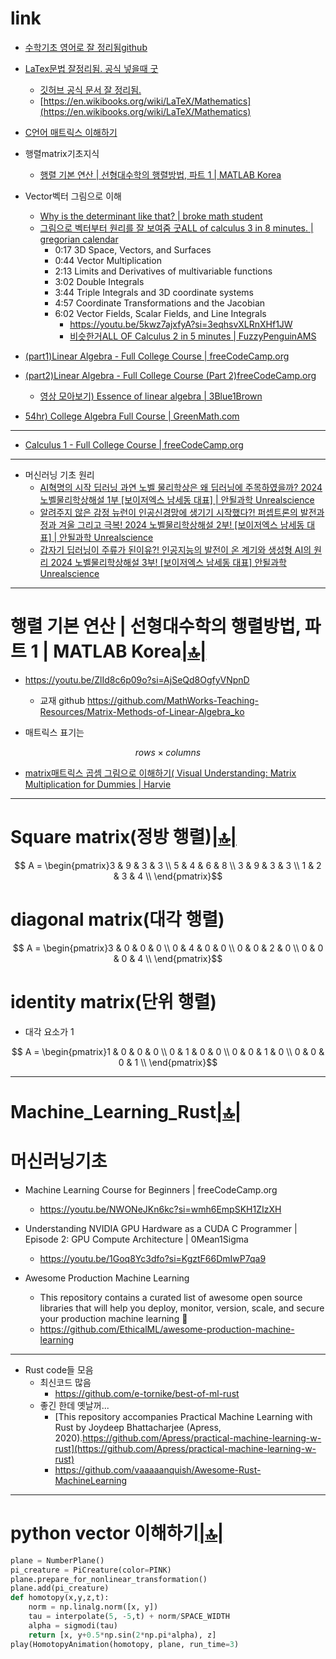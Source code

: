 # link

- [수학기초 영어로 잘 정리됨github](https://github.com/ossu/math)
- [LaTex문법 잘정리됨. 공식 넣을때 굿](https://en.wikibooks.org/wiki/LaTeX/Mathematics)
  - [깃허브 공식 문서 잘 정리됨.](https://docs.github.com/ko/enterprise-cloud@latest/get-started/writing-on-github/working-with-advanced-formatting/writing-mathematical-expressions)
  - [https://en.wikibooks.org/wiki/LaTeX/Mathematics](https://en.wikibooks.org/wiki/LaTeX/Mathematics)

- [C언어 매트릭스 이해하기](https://github.com/YoungHaKim7/Algorithm_Training/tree/main/05_C_CPP_2D_3D_Algorithm)

- 행렬matrix기초지식
  - [행렬 기본 연산 | 선형대수학의 행렬방법, 파트 1 | MATLAB Korea](#행렬-기본-연산--선형대수학의-행렬방법-파트-1--matlab-korea)

- Vector벡터 그림으로 이해
  - [Why is the determinant like that? | broke math student](https://youtu.be/Sv7VseMsOQc?si=kooGvwD3DKEPokGB) 
  - [그림으로 벡터부터 원리를 잘 보여줌 굿ALL of calculus 3 in 8 minutes. | gregorian calendar](https://youtu.be/5kwz7ajxfyA?si=sIcX0AWHznfGkYlU)
    - 0:17 3D Space, Vectors, and Surfaces
    - 0:44 Vector Multiplication
    - 2:13 Limits and Derivatives of multivariable functions
    - 3:02 Double Integrals
    - 3:44 Triple Integrals and 3D coordinate systems
    - 4:57 Coordinate Transformations and the Jacobian
    - 6:02 Vector Fields, Scalar Fields, and Line Integrals
      - https://youtu.be/5kwz7ajxfyA?si=3eqhsvXLRnXHf1JW
      - [비슷한거ALL OF Calculus 2 in 5 minutes | FuzzyPenguinAMS](https://youtu.be/M9W5Fn0_WAM?si=SJpAtgSQU306xFL1)

- [(part1)Linear Algebra - Full College Course | freeCodeCamp.org](https://youtu.be/JnTa9XtvmfI?si=-oAkPTXieCU78HLA)
- [(part2)Linear Algebra - Full College Course (Part 2)freeCodeCamp.org](https://youtu.be/DJ6YwBN7Ya8?si=fMFLVP6-Xzd5Gy-K)
  - [영상 모아보기) Essence of linear algebra | 3Blue1Brown](https://youtube.com/playlist?list=PLZHQObOWTQDPD3MizzM2xVFitgF8hE_ab&si=TzIiErHaNEQSHh3V)
- [54hr) College Algebra Full Course | GreenMath.com](https://youtu.be/AuixBGkLjfo?si=92xUoMz7KkoCou8u)

<hr />

- [Calculus 1 - Full College Course | freeCodeCamp.org](https://youtu.be/HfACrKJ_Y2w?si=R7_xKg0-eOJ_JabT)


<hr />

- 머신러닝 기초 원리
  - [AI혁명의 시작 딥러닝 과연 노벨 물리학상은 왜 딥러닝에 주목하였을까? 2024 노벨물리학상해설 1부 [보이저엑스 남세동 대표] | 안될과학 Unrealscience](https://youtu.be/I0UJ5bn0o-I?si=BDR8iK5tSSizRpk-)
  - [알려주지 않은 감정 뉴런이 인공신경망에 생기기 시작했다?! 퍼셉트론의 발전과정과 겨울 그리고 극복! 2024 노벨물리학상해설 2부! [보이저엑스 남세동 대표] | 안될과학 Unrealscience](https://youtu.be/A7PbaeuVhNA?si=2zqCVKKucOf6c-Zi)
  - [갑자기 딥러닝이 주류가 된이유?! 인공지능의 발전이 온 계기와 생성형 AI의 원리 2024 노벨물리학상해설 3부! [보이저엑스 남세동 대표] 안될과학 Unrealscience](https://youtu.be/RjDijmYZftg?si=6hIIcIjf5oXLUf1N)


<hr />

# 행렬 기본 연산 | 선형대수학의 행렬방법, 파트 1 | MATLAB Korea[|🔝|](#link)

- https://youtu.be/ZlId8c6p09o?si=AjSeQd8OgfyVNpnD
  - 교재 github https://github.com/MathWorks-Teaching-Resources/Matrix-Methods-of-Linear-Algebra_ko

- 매트릭스 표기는

```math
rows \times columns
```

- [matrix매트릭스 곱셈 그림으로 이해하기( Visual Understanding: Matrix Multiplication for Dummies | Harvie](https://youtu.be/TwliA2BL_9g?si=eeTHLXPQ5xPaMfA1)
 

<hr />

# Square matrix(정방 행렬)[|🔝|](#link)

```math
 A = \begin{pmatrix}3 & 9 & 3 & 3 \\
5 & 4 & 6 & 8 \\
3 & 9 & 3 & 3 \\
1 & 2 & 3 & 4 \\ \end{pmatrix}
```

# diagonal matrix(대각 행렬)
```math
 A = \begin{pmatrix}3 & 0 & 0 & 0 \\
0 & 4 & 0 & 0 \\
0 & 0 & 2 & 0 \\
0 & 0 & 0 & 4 \\ \end{pmatrix}
```

# identity matrix(단위 행렬) 
- 대각 요소가 1

```math
 A = \begin{pmatrix}1 & 0 & 0 & 0 \\
0 & 1 & 0 & 0 \\
0 & 0 & 1 & 0 \\
0 & 0 & 0 & 1 \\ \end{pmatrix}
```


<hr />

# Machine_Learning_Rust[|🔝|](#link)

# 머신러닝기초
- Machine Learning Course for Beginners | freeCodeCamp.org
  - https://youtu.be/NWONeJKn6kc?si=wmh6EmpSKH1ZIzXH

- Understanding NVIDIA GPU Hardware as a CUDA C Programmer | Episode 2: GPU Compute Architecture | 0Mean1Sigma
  - https://youtu.be/1Goq8Yc3dfo?si=KgztF66DmIwP7qa9
- Awesome Production Machine Learning
  - This repository contains a curated list of awesome open source libraries that will help you deploy, monitor, version, scale, and secure your production machine learning 🚀
  - https://github.com/EthicalML/awesome-production-machine-learning 


<hr>

- Rust code들 모음
  - 최신코드 많음 
    - https://github.com/e-tornike/best-of-ml-rust
  - 좋긴 한데 옛날꺼...
    - [This repository accompanies Practical Machine Learning with Rust by Joydeep Bhattacharjee (Apress, 2020).https://github.com/Apress/practical-machine-learning-w-rust](https://github.com/Apress/practical-machine-learning-w-rust)
    - https://github.com/vaaaaanquish/Awesome-Rust-MachineLearning


<hr />

# python vector 이해하기[|🔝|](#link)

```py
plane = NumberPlane()
pi_creature = PiCreature(color=PINK)
plane.prepare_for_nonlinear_transformation()
plane.add(pi_creature)
def homotopy(x,y,z,t):
    norm = np.linalg.norm([x, y])
    tau = interpolate(5, -5,t) + norm/SPACE_WIDTH
    alpha = sigmodi(tau)
    return [x, y+0.5*np.sin(2*np.pi*alpha), z]
play(HomotopyAnimation(homotopy, plane, run_time=3)
```

